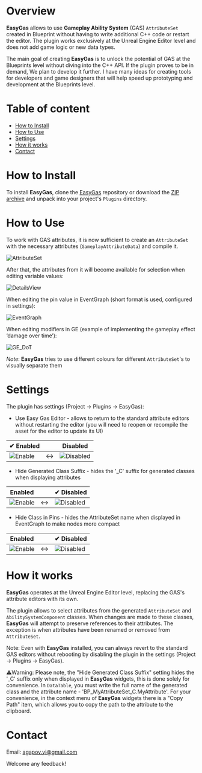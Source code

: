 # Overview
<b>EasyGas</b> allows to use <b>Gameplay Ability System</b> (GAS) `AttributeSet` created in Blueprint without having to write additional C++ code or restart the editor.
The plugin works exclusively at the Unreal Engine Editor level and does not add game logic or new data types.

The main goal of creating <b>EasyGas</b> is to unlock the potential of GAS at the Blueprints level without diving into the C++ API.
If the plugin proves to be in demand, We plan to develop it further. I have many ideas for creating tools for developers and game designers that will help speed up prototyping and development at the Blueprints level.

# Table of content
- [How to Install](#How-to-Install)
- [How to Use](#How-to-Use)
- [Settings](#Settings)
- [How it works](#How-it-works)
- [Contact](#Contact)

# How to Install
To install <b>EasyGas</b>, clone the [EasyGas](https://github.com/YuriyAgapov/EasyGas.git) repository or download the [ZIP archive](https://github.com/YuriyAgapov/EasyGasPlugin/archive/refs/heads/main.zip) and unpack into your project's `Plugins` directory.

# How to Use
To work with GAS attributes, it is now sufficient to create an `AttributeSet` with the necessary attributes (`GameplayAttributeData`) and compile it.

![AttributeSet](./Docs/AttributeSet.png "Custom AttributeSet")

After that, the attributes from it will become available for selection when editing variable values:

![DetailsView](./Docs/DetailsView.png "DetailsView")

When editing the pin value in EventGraph (short format is used, configured in settings):

![EventGraph](./Docs/EventGraph.png "Custom AttributeSet")

When editing modifiers in GE (example of implementing the gameplay effect ‘damage over time’):

![GE_DoT](./Docs/GE_DoT.png "Damage over time")

<i>Note</i>: <b>EasyGas</b> tries to use different colours for different `AttributeSet`'s to visually separate them

# Settings
The plugin has settings (Project -> Plugins -> EasyGas):
* Use Easy Gas Editor - allows to return to the standard attribute editors without restarting the editor (you will need to reopen or recompile the asset for the editor to update its UI)

| ✔ Enabled |  | Disabled |
| --- | --- | --- |
| ![Enable](./Docs/EasyGasDefaultView.png) | <-> | ![Disabled](./Docs/UseEasyGasDisabled.png) |

* Hide Generated Class Suffix - hides the '_C' suffix for generated classes when displaying attributes

| Enabled |  | ✔ Disabled |
| --- | --- | --- |
| ![Enable](./Docs/HideGenClassSuffixEnabled.png) | <-> | ![Disabled](./Docs/EasyGasDefaultView.png) |

* Hide Class in Pins - hides the AttributeSet name when displayed in EventGraph to make nodes more compact

| Enabled |  | ✔ Disabled |
| --- | --- | --- |
| ![Enable](./Docs/HideClassPinsEnabled.png) | <-> | ![Disabled](./Docs/HideClassPinsDisabled.png) |

# How it works
<b>EasyGas</b> operates at the Unreal Engine Editor level, replacing the GAS's attribute editors with its own.

The plugin allows to select attributes from the generated `AttributeSet` and `AbilitySystemComponent` classes.
When changes are made to these classes, <b>EasyGas</b> will attempt to preserve references to their attributes. The exception is when attributes have been renamed or removed from `AttributeSet`.

Note: Even with <b>EasyGas</b> installed, you can always revert to the standard GAS editors without rebooting by disabling the plugin in the settings (Project -> Plugins -> EasyGas). 

⚠️Warning: Please note, the "Hide Generated Class Suffix" setting hides the '_C' suffix only when displayed in <b>EasyGas</b> widgets, this is done solely for convenience. In `DataTable`, you must write the full name of the generated class and the attribute name - 'BP_MyAttributeSet_C.MyAttribute'. For your convenience, in the context menu of <b>EasyGas</b> widgets there is a "Copy Path" item, which allows you to copy the path to the attribute to the clipboard.

# Contact
Email: agapov.yi@gmail.com

Welcome any feedback!